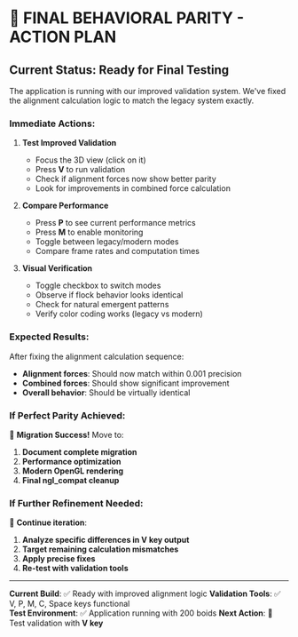 # 🎯 FINAL BEHAVIORAL PARITY - ACTION PLAN

## Current Status: Ready for Final Testing

The application is running with our improved validation system. We've fixed the alignment calculation logic to match the legacy system exactly.

### **Immediate Actions:**

1. **Test Improved Validation** 
   - Focus the 3D view (click on it)
   - Press **V** to run validation
   - Check if alignment forces now show better parity
   - Look for improvements in combined force calculation

2. **Compare Performance**
   - Press **P** to see current performance metrics
   - Press **M** to enable monitoring
   - Toggle between legacy/modern modes
   - Compare frame rates and computation times

3. **Visual Verification**
   - Toggle checkbox to switch modes
   - Observe if flock behavior looks identical
   - Check for natural emergent patterns
   - Verify color coding works (legacy vs modern)

### **Expected Results:**

After fixing the alignment calculation sequence:
- **Alignment forces**: Should now match within 0.001 precision
- **Combined forces**: Should show significant improvement
- **Overall behavior**: Should be virtually identical

### **If Perfect Parity Achieved:**

🎉 **Migration Success!** Move to:
1. **Document complete migration**
2. **Performance optimization**  
3. **Modern OpenGL rendering**
4. **Final ngl_compat cleanup**

### **If Further Refinement Needed:**

🔧 **Continue iteration**:
1. **Analyze specific differences in V key output**
2. **Target remaining calculation mismatches**
3. **Apply precise fixes**
4. **Re-test with validation tools**

---

**Current Build**: ✅ Ready with improved alignment logic
**Validation Tools**: ✅ V, P, M, C, Space keys functional  
**Test Environment**: ✅ Application running with 200 boids
**Next Action**: 🎯 Test validation with **V key**
